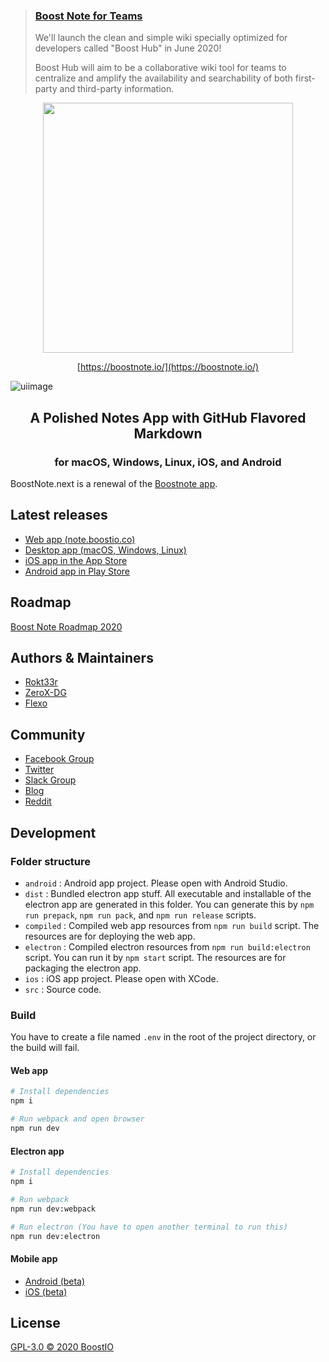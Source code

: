 > ### [Boost Note for Teams](https://hub.boostio.co/)
>
> We'll launch the clean and simple wiki specially optimized for developers called "Boost Hub" in June 2020!
>
> Boost Hub will aim to be a collaborative wiki tool for teams to centralize and amplify the availability and searchability of both first-party and third-party information.

<div align="center">
  <img src="static/logo_with_text_teal.svg" width="400">

  [https://boostnote.io/](https://boostnote.io/)
</div>

![uiimage](./static/img_ui.svg)

<h2 align='center'>A Polished Notes App with GitHub Flavored Markdown</h2>
<h3 align="center">for macOS, Windows, Linux, iOS, and Android</h3>

BoostNote.next is a renewal of the [Boostnote app](https://github.com/BoostIO/Boostnote).

## Latest releases

- [Web app (note.boostio.co)](https://note.boostio.co)
- [Desktop app (macOS, Windows, Linux)](https://github.com/BoostIO/BoostNote.next/releases/latest)
- [iOS app in the App Store](https://apps.apple.com/us/app/boostnote-mobile/id1498182749)
- [Android app in Play Store](https://play.google.com/store/apps/details?id=com.boostio.boostnote)

## Roadmap

[Boost Note Roadmap 2020](https://medium.com/boostnote/boost-note-roadmap-2020-9f06a642f5f1)

## Authors & Maintainers

- [Rokt33r](https://github.com/rokt33r)
- [ZeroX-DG](https://github.com/ZeroX-DG)
- [Flexo](https://github.com/Flexo013)

## Community

- [Facebook Group](https://www.facebook.com/groups/boostnote/)
- [Twitter](https://twitter.com/boostnoteapp)
- [Slack Group](https://join.slack.com/t/boostnote-group/shared_invite/zt-cun7pas3-WwkaezxHBB1lCbUHrwQLXw)
- [Blog](https://medium.com/boostnote)
- [Reddit](https://www.reddit.com/r/Boostnote/)

## Development

### Folder structure

- `android` : Android app project. Please open with Android Studio.
- `dist` : Bundled electron app stuff. All executable and installable of the electron app are generated in this folder. You can generate this by `npm run prepack`, `npm run pack`, and `npm run release` scripts.
- `compiled` : Compiled web app resources from `npm run build` script. The resources are for deploying the web app.
- `electron` : Compiled electron resources from `npm run build:electron` script. You can run it by `npm start` script. The resources are for packaging the electron app.
- `ios` : iOS app project. Please open with XCode.
- `src` : Source code.

### Build

You have to create a file named `.env` in the root of the project directory, or the build will fail.

#### Web app

```sh
# Install dependencies
npm i

# Run webpack and open browser
npm run dev
```

#### Electron app

```sh
# Install dependencies
npm i

# Run webpack
npm run dev:webpack

# Run electron (You have to open another terminal to run this)
npm run dev:electron
```

#### Mobile app

- [Android (beta)](https://play.google.com/store/apps/details?id=com.boostio.boostnote)
- [iOS (beta)](https://apps.apple.com/us/app/boostnote-mobile/id1498182749)

## License

[GPL-3.0 © 2020 BoostIO](./LICENSE.md)

